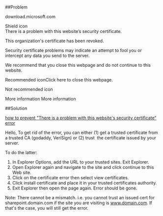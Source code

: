  
##Problem 


download.microsoft.com


Shield icon  
There is a problem with this website’s security certificate.


This organization's certificate has been revoked.


Security certificate problems may indicate an attempt to fool you or intercept any data you send to the server.  
   
We recommend that you close this webpage and do not continue to this website.  

   
Recommended iconClick here to close this webpage. 
 
   
Not recommended icon 
 
    

More information  More information  


##Solution

[how to prevent "There is a problem with this website's security certificate" error](https://social.technet.microsoft.com/Forums/zh-CN/46c8bf9f-97ea-498c-b153-eeca9cafa716/how-to-prevent-there-is-a-problem-with-this-websites-security-certificate-error?forum=winserversecurity)

Hello,
To get rid of the error, you can either (1) get a trusted certificate from a trusted CA (godaddy, VeriSign) or
 (2) trust  the certificate issued by your server.
 
To do the latter:

1. In Explorer Options, add the URL to your trusted sites. Exit Explorer.
2. Open Explorer again and navigate to the site and click continue to this Web site.
3. Click on the certificate error then select view certificates.
4. Click install certificate and place it in your trusted certificates authority.
5. Exit Explorer then open the page again. Error should be gone.

Note: There cannot be a mismatch. i.e. you cannot trust an issued cert for sharepoint.domain.com if the site you 
are visiting is www.domain.com. If that's the case, you will still get the error.







 
